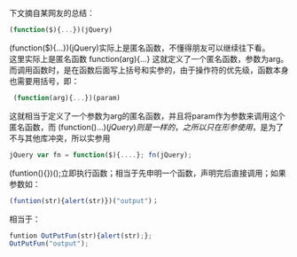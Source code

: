 下文摘自某网友的总结：  

```javascript
(function($){...})(jQuery)
```

(function($){...})(jQuery)实际上是匿名函数，不懂得朋友可以继续往下看。  
这里实际上是匿名函数 function(arg){...} 这就定义了一个匿名函数，参数为arg。 而调用函数时，是在函数后面写上括号和实参的，由于操作符的优先级，函数本身也需要用括号，即：  
``` javascript
 (function(arg){...})(param)  
```
这就相当于定义了一个参数为arg的匿名函数，并且将param作为参数来调用这个匿名函数，而
(function($){...})(jQuery)
则是一样的，之所以只在形参使用$，是为了不与其他库冲突，所以实参用
``` javascript
jQuery var fn = function($){....}; fn(jQuery);
```
(funtion(){})();立即执行函数；相当于先申明一个函数，声明完后直接调用；如果参数如：  

``` javascript
(funtion(str){alert(str)})("output")；
```

相当于：

```javascript
funtion OutPutFun(str){alert(str);};
OutPutFun("output");
```
